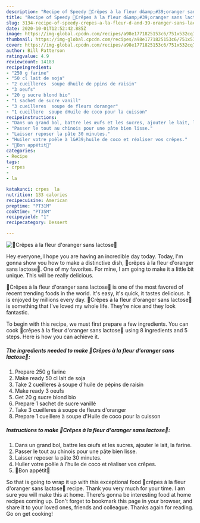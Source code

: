```yaml
---
description: "Recipe of Speedy 🥞Crêpes à la fleur d&amp;#39;oranger sans lactose🥞"
title: "Recipe of Speedy 🥞Crêpes à la fleur d&amp;#39;oranger sans lactose🥞"
slug: 3134-recipe-of-speedy-crepes-a-la-fleur-d-and-39-oranger-sans-lactose
date: 2020-10-01T12:52:42.885Z
image: https://img-global.cpcdn.com/recipes/a98e1771825153c6/751x532cq70/🥞crepes-a-la-fleur-doranger-sans-lactose🥞-photo-principale-de-la-recette.jpg
thumbnail: https://img-global.cpcdn.com/recipes/a98e1771825153c6/751x532cq70/🥞crepes-a-la-fleur-doranger-sans-lactose🥞-photo-principale-de-la-recette.jpg
cover: https://img-global.cpcdn.com/recipes/a98e1771825153c6/751x532cq70/🥞crepes-a-la-fleur-doranger-sans-lactose🥞-photo-principale-de-la-recette.jpg
author: Bill Patterson
ratingvalue: 4.9
reviewcount: 14183
recipeingredient:
- "250 g farine"
- "50 cl lait de soja"
- "2 cueilleres  soupe dhuile de ppins de raisin"
- "3 oeufs"
- "20 g sucre blond bio"
- "1 sachet de sucre vanill"
- "3 cueilleres  soupe de fleurs doranger"
- "1 cueillere  soupe dHuile de coco pour la cuisson"
recipeinstructions:
- "Dans un grand bol, battre les œufs et les sucres, ajouter le lait, la farine."
- "Passer le tout au chinois pour une pâte bien lisse."
- "Laisser reposer la pâte 30 minutes."
- "Huiler votre poêle à l&#39;huile de coco et réaliser vos crêpes."
- "🥞Bon appétit🥞"
categories:
- Recipe
tags:
- crpes
- 
- la

katakunci: crpes  la 
nutrition: 133 calories
recipecuisine: American
preptime: "PT31M"
cooktime: "PT35M"
recipeyield: "1"
recipecategory: Dessert

---
```



![🥞Crêpes à la fleur d&#39;oranger sans lactose🥞](https://img-global.cpcdn.com/recipes/a98e1771825153c6/751x532cq70/🥞crepes-a-la-fleur-doranger-sans-lactose🥞-photo-principale-de-la-recette.jpg)

Hey everyone, I hope you are having an incredible day today. Today, I'm gonna show you how to make a distinctive dish, 🥞crêpes à la fleur d&#39;oranger sans lactose🥞. One of my favorites. For mine, I am going to make it a little bit unique. This will be really delicious.

🥞Crêpes à la fleur d&#39;oranger sans lactose🥞 is one of the most favored of recent trending foods in the world. It's easy, it's quick, it tastes delicious. It is enjoyed by millions every day. 🥞Crêpes à la fleur d&#39;oranger sans lactose🥞 is something that I've loved my whole life. They're nice and they look fantastic.




To begin with this recipe, we must first prepare a few ingredients. You can cook 🥞crêpes à la fleur d&#39;oranger sans lactose🥞 using 8 ingredients and 5 steps. Here is how you can achieve it.

<!--inarticleads1-->

##### The ingredients needed to make 🥞Crêpes à la fleur d&#39;oranger sans lactose🥞:

1. Prepare 250 g farine
1. Make ready 50 cl lait de soja
1. Take 2 cueilleres à soupe d&#39;huile de pépins de raisin
1. Make ready 3 oeufs
1. Get 20 g sucre blond bio
1. Prepare 1 sachet de sucre vanillé
1. Take 3 cueilleres à soupe de fleurs d&#39;oranger
1. Prepare 1 cueillere à soupe d&#39;Huile de coco pour la cuisson




<!--inarticleads2-->

##### Instructions to make 🥞Crêpes à la fleur d&#39;oranger sans lactose🥞:

1. Dans un grand bol, battre les œufs et les sucres, ajouter le lait, la farine.
1. Passer le tout au chinois pour une pâte bien lisse.
1. Laisser reposer la pâte 30 minutes.
1. Huiler votre poêle à l&#39;huile de coco et réaliser vos crêpes.
1. 🥞Bon appétit🥞




So that is going to wrap it up with this exceptional food 🥞crêpes à la fleur d&#39;oranger sans lactose🥞 recipe. Thank you very much for your time. I am sure you will make this at home. There's gonna be interesting food at home recipes coming up. Don't forget to bookmark this page in your browser, and share it to your loved ones, friends and colleague. Thanks again for reading. Go on get cooking!
